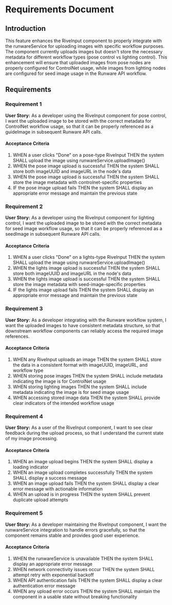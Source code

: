 # Requirements Document

## Introduction

This feature enhances the RiveInput component to properly integrate with the runwareService for uploading images with specific workflow purposes. The component currently uploads images but doesn't store the necessary metadata for different workflow types (pose control vs lighting control). This enhancement will ensure that uploaded images from pose nodes are properly configured for ControlNet usage, while images from lighting nodes are configured for seed image usage in the Runware API workflow.

## Requirements

### Requirement 1

**User Story:** As a developer using the RiveInput component for pose control, I want the uploaded image to be stored with the correct metadata for ControlNet workflow usage, so that it can be properly referenced as a guideImage in subsequent Runware API calls.

#### Acceptance Criteria

1. WHEN a user clicks "Done" on a pose-type RiveInput THEN the system SHALL upload the image using runwareService.uploadImage()
2. WHEN the pose image upload is successful THEN the system SHALL store both imageUUID and imageURL in the node's data
3. WHEN the pose image upload is successful THEN the system SHALL store the image metadata with controlnet-specific properties
4. IF the pose image upload fails THEN the system SHALL display an appropriate error message and maintain the previous state

### Requirement 2

**User Story:** As a developer using the RiveInput component for lighting control, I want the uploaded image to be stored with the correct metadata for seed image workflow usage, so that it can be properly referenced as a seedImage in subsequent Runware API calls.

#### Acceptance Criteria

1. WHEN a user clicks "Done" on a lights-type RiveInput THEN the system SHALL upload the image using runwareService.uploadImage()
2. WHEN the lights image upload is successful THEN the system SHALL store both imageUUID and imageURL in the node's data
3. WHEN the lights image upload is successful THEN the system SHALL store the image metadata with seed-image-specific properties
4. IF the lights image upload fails THEN the system SHALL display an appropriate error message and maintain the previous state

### Requirement 3

**User Story:** As a developer integrating with the Runware workflow system, I want the uploaded images to have consistent metadata structure, so that downstream workflow components can reliably access the required image references.

#### Acceptance Criteria

1. WHEN any RiveInput uploads an image THEN the system SHALL store the data in a consistent format with imageUUID, imageURL, and workflow type
2. WHEN storing pose images THEN the system SHALL include metadata indicating the image is for ControlNet usage
3. WHEN storing lighting images THEN the system SHALL include metadata indicating the image is for seed image usage
4. WHEN accessing stored image data THEN the system SHALL provide clear indicators of the intended workflow usage

### Requirement 4

**User Story:** As a user of the RiveInput component, I want to see clear feedback during the upload process, so that I understand the current state of my image processing.

#### Acceptance Criteria

1. WHEN an image upload begins THEN the system SHALL display a loading indicator
2. WHEN an image upload completes successfully THEN the system SHALL display a success message
3. WHEN an image upload fails THEN the system SHALL display a clear error message with actionable information
4. WHEN an upload is in progress THEN the system SHALL prevent duplicate upload attempts

### Requirement 5

**User Story:** As a developer maintaining the RiveInput component, I want the runwareService integration to handle errors gracefully, so that the component remains stable and provides good user experience.

#### Acceptance Criteria

1. WHEN the runwareService is unavailable THEN the system SHALL display an appropriate error message
2. WHEN network connectivity issues occur THEN the system SHALL attempt retry with exponential backoff
3. WHEN API authentication fails THEN the system SHALL display a clear authentication error message
4. WHEN any upload error occurs THEN the system SHALL maintain the component in a usable state without breaking functionality
